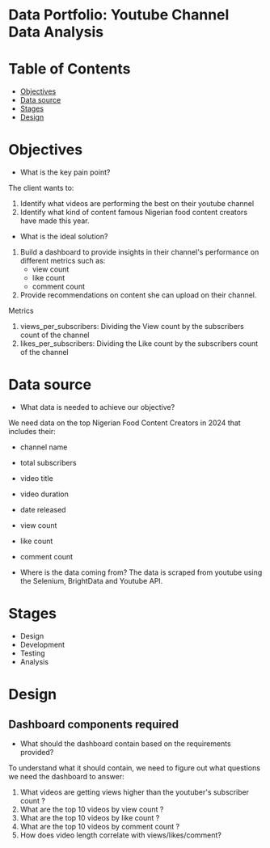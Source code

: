 # Data Portfolio: Youtube Channel Data Analysis 

# Table of Contents

- [Objectives](#objectives)
- [Data source](#data-source)
- [Stages](#stages)
- [Design](#design)


# Objectives
- What is the key pain point?

The client wants to:
1. Identify what videos are performing the best on their youtube channel
2. Identify what kind of content famous Nigerian food content creators have made this year.

- What is the ideal solution? 
1. Build a dashboard to provide insights in their channel's performance on different metrics such as:
    - view count
    - like count
    - comment count
2. Provide recommendations on content she can upload on their channel.


Metrics
1. views_per_subscribers: Dividing the View count by the subscribers count of the channel
2. likes_per_subscribers: Dividing the Like count by the subscribers count of the channel

# Data source 

- What data is needed to achieve our objective?

We need data on the top Nigerian Food Content Creators in 2024 that includes their:
- channel name
- total subscribers
- video title
- video duration
- date released
- view count
- like count
- comment count


- Where is the data coming from? 
The data is scraped from youtube using the Selenium, BrightData and Youtube API.

# Stages

- Design
- Development
- Testing
- Analysis

# Design

## Dashboard components required
- What should the dashboard contain based on the requirements provided?

To understand what it should contain, we need to figure out what questions we need the dashboard to answer:

1. What videos are getting views higher than the youtuber's subscriber count ?
2. What are the top 10 videos by view count ? 
3. What are the top 10 videos by like count ?
4. What are the top 10 videos by comment count ?
5. How does video length correlate with views/likes/comment?

